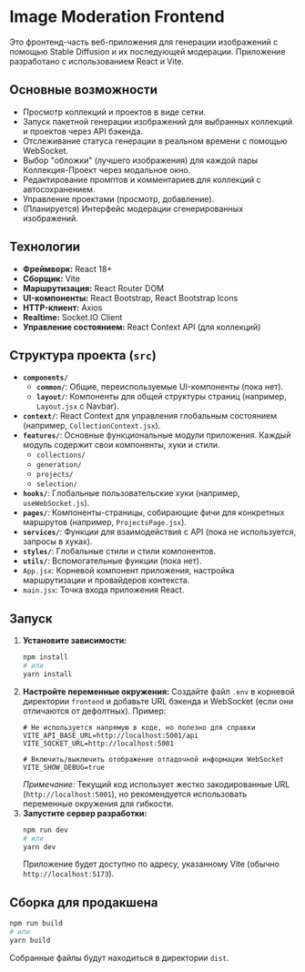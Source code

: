 # Image Moderation Frontend

Это фронтенд-часть веб-приложения для генерации изображений с помощью Stable Diffusion и их последующей модерации. Приложение разработано с использованием React и Vite.

## Основные возможности

*   Просмотр коллекций и проектов в виде сетки.
*   Запуск пакетной генерации изображений для выбранных коллекций и проектов через API бэкенда.
*   Отслеживание статуса генерации в реальном времени с помощью WebSocket.
*   Выбор "обложки" (лучшего изображения) для каждой пары Коллекция-Проект через модальное окно.
*   Редактирование промптов и комментариев для коллекций с автосохранением.
*   Управление проектами (просмотр, добавление).
*   (Планируется) Интерфейс модерации сгенерированных изображений.

## Технологии

*   **Фреймворк:** React 18+
*   **Сборщик:** Vite
*   **Маршрутизация:** React Router DOM
*   **UI-компоненты:** React Bootstrap, React Bootstrap Icons
*   **HTTP-клиент:** Axios
*   **Realtime:** Socket.IO Client
*   **Управление состоянием:** React Context API (для коллекций)

## Структура проекта (`src`)

*   **`components/`**
    *   **`common/`**: Общие, переиспользуемые UI-компоненты (пока нет).
    *   **`layout/`**: Компоненты для общей структуры страниц (например, `Layout.jsx` с Navbar).
*   **`context/`**: React Context для управления глобальным состоянием (например, `CollectionContext.jsx`).
*   **`features/`**: Основные функциональные модули приложения. Каждый модуль содержит свои компоненты, хуки и стили.
    *   `collections/`
    *   `generation/`
    *   `projects/`
    *   `selection/`
*   **`hooks/`**: Глобальные пользовательские хуки (например, `useWebSocket.js`).
*   **`pages/`**: Компоненты-страницы, собирающие фичи для конкретных маршрутов (например, `ProjectsPage.jsx`).
*   **`services/`**: Функции для взаимодействия с API (пока не используется, запросы в хуках).
*   **`styles/`**: Глобальные стили и стили компонентов.
*   **`utils/`**: Вспомогательные функции (пока нет).
*   `App.jsx`: Корневой компонент приложения, настройка маршрутизации и провайдеров контекста.
*   `main.jsx`: Точка входа приложения React.

## Запуск

1.  **Установите зависимости:**
    ```bash
    npm install
    # или
    yarn install
    ```
2.  **Настройте переменные окружения:**
    Создайте файл `.env` в корневой директории `frontend` и добавьте URL бэкенда и WebSocket (если они отличаются от дефолтных). Пример:
    ```dotenv
    # Не используется напрямую в коде, но полезно для справки
    VITE_API_BASE_URL=http://localhost:5001/api
    VITE_SOCKET_URL=http://localhost:5001

    # Включить/выключить отображение отладочной информации WebSocket
    VITE_SHOW_DEBUG=true
    ```
    *Примечание:* Текущий код использует жестко закодированные URL (`http://localhost:5001`), но рекомендуется использовать переменные окружения для гибкости.
3.  **Запустите сервер разработки:**
    ```bash
    npm run dev
    # или
    yarn dev
    ```
    Приложение будет доступно по адресу, указанному Vite (обычно `http://localhost:5173`).

## Сборка для продакшена

```bash
npm run build
# или
yarn build
```
Собранные файлы будут находиться в директории `dist`.

